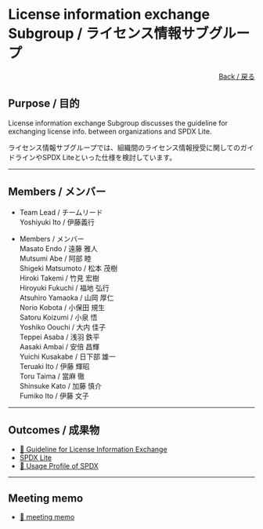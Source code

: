 # License information exchange Subgroup / ライセンス情報サブグループ

<div style="text-align: right;">
<a href="/OpenChain-JWG/">Back / 戻る</a>
</div>

## Purpose / 目的

License information exchange Subgroup discusses the guideline for exchanging license info. between organizations and SPDX Lite.

ライセンス情報サブグループでは、組織間のライセンス情報授受に関してのガイドラインやSPDX Liteといった仕様を検討しています。  

---

## Members / メンバー

- Team Lead / チームリード  
Yoshiyuki Ito / 伊藤義行  

- Members / メンバー  
Masato Endo / 遠藤 雅人  
Mutsumi Abe / 阿部 睦  
Shigeki Matsumoto / 松本 茂樹  
Hiroki Takemi / 竹見 宏樹  
Hiroyuki Fukuchi / 福地 弘行  
Atsuhiro Yamaoka / 山岡 厚仁  
Norio Kobota / 小保田 規生  
Satoru Koizumi / 小泉 悟  
Yoshiko Oouchi / 大内 佳子  
Teppei Asaba / 浅羽 鉄平  
Aasaki Ambai / 安倍 昌輝  
Yuichi Kusakabe / 日下部 雄一  
Teruaki Ito / 伊藤 輝昭  
Toru Taima / 當麻 徹  
Shinsuke Kato / 加藤 慎介  
Fumiko Ito / 伊藤 文子  

---

## Outcomes / 成果物

- [&#x1f4c2; Guideline for License Information Exchange](https://github.com/OpenChain-Project/OpenChain-JWG/tree/master/License-Info-Exchange/Guideline)
- [SPDX Lite](SPDX_Lite.html)
- [&#x1f4c2; Usage Profile of SPDX](https://github.com/OpenChain-Project/OpenChain-JWG/tree/master/License-Info-Exchange/UsageProfile)

---

## Meeting memo

- [&#x1f4c2; meeting memo](https://github.com/OpenChain-Project/OpenChain-JWG/tree/master/subgroups/licensing/meetings)
